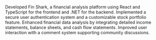 Developed Fin Shark, a financial analysis platform using React and TypeScript for the frontend and .NET for the backend.
Implemented a secure user authentication system and a customizable stock portfolio feature.
Enhanced financial data analysis by integrating detailed income statements, balance sheets, and cash flow statements.
Improved user interaction with a comment system supporting community discussions.
